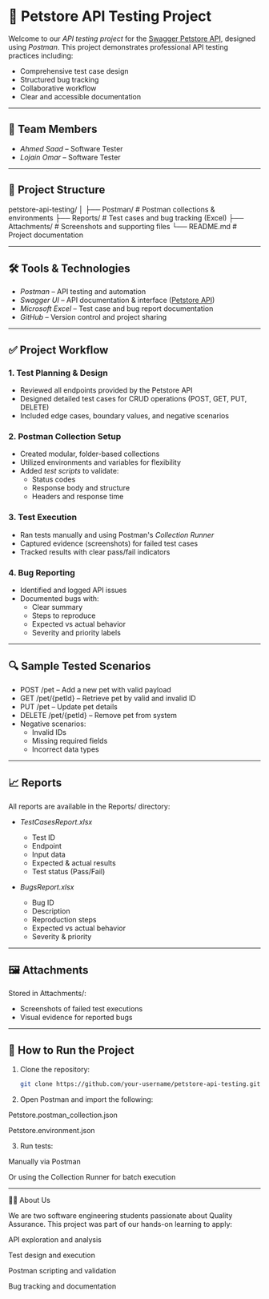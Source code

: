 

# 🐾 Petstore API Testing Project

Welcome to our *API testing project* for the [Swagger Petstore API](https://petstore.swagger.io/#/), designed using *Postman*. This project demonstrates professional API testing practices including:

- Comprehensive test case design  
- Structured bug tracking  
- Collaborative workflow  
- Clear and accessible documentation

---

## 👥 Team Members

- *Ahmed Saad* – Software Tester  
- *Lojain Omar* – Software Tester   

---

## 📂 Project Structure

petstore-api-testing/ │ ├── Postman/         # Postman collections & environments ├── Reports/         # Test cases and bug tracking (Excel) ├── Attachments/     # Screenshots and supporting files └── README.md        # Project documentation

---

## 🛠 Tools & Technologies

- *Postman* – API testing and automation  
- *Swagger UI* – API documentation & interface ([Petstore API](https://petstore.swagger.io/#/))  
- *Microsoft Excel* – Test case and bug report documentation  
- *GitHub* – Version control and project sharing

---

## ✅ Project Workflow

### 1. Test Planning & Design  
- Reviewed all endpoints provided by the Petstore API  
- Designed detailed test cases for CRUD operations (POST, GET, PUT, DELETE)  
- Included edge cases, boundary values, and negative scenarios

### 2. Postman Collection Setup  
- Created modular, folder-based collections  
- Utilized environments and variables for flexibility  
- Added *test scripts* to validate:
  - Status codes  
  - Response body and structure  
  - Headers and response time

### 3. Test Execution  
- Ran tests manually and using Postman's *Collection Runner*  
- Captured evidence (screenshots) for failed test cases  
- Tracked results with clear pass/fail indicators

### 4. Bug Reporting  
- Identified and logged API issues  
- Documented bugs with:
  - Clear summary  
  - Steps to reproduce  
  - Expected vs actual behavior  
  - Severity and priority labels

---

## 🔍 Sample Tested Scenarios

- POST /pet – Add a new pet with valid payload  
- GET /pet/{petId} – Retrieve pet by valid and invalid ID  
- PUT /pet – Update pet details  
- DELETE /pet/{petId} – Remove pet from system  
- Negative scenarios:
  - Invalid IDs
  - Missing required fields
  - Incorrect data types

---

## 📈 Reports

All reports are available in the Reports/ directory:

- *TestCasesReport.xlsx*  
  - Test ID  
  - Endpoint  
  - Input data  
  - Expected & actual results  
  - Test status (Pass/Fail)

- *BugsReport.xlsx*  
  - Bug ID  
  - Description  
  - Reproduction steps  
  - Expected vs actual behavior  
  - Severity & priority

---

## 🖼 Attachments

Stored in Attachments/:
- Screenshots of failed test executions  
- Visual evidence for reported bugs  

---

## 🚀 How to Run the Project

1. Clone the repository:
   ```bash
   git clone https://github.com/your-username/petstore-api-testing.git

2. Open Postman and import the following:

Petstore.postman_collection.json

Petstore.environment.json



3. Run tests:

Manually via Postman

Or using the Collection Runner for batch execution





---

👨‍💻 About Us

We are two software engineering students passionate about Quality Assurance. This project was part of our hands-on learning to apply:

API exploration and analysis

Test design and execution

Postman scripting and validation

Bug tracking and documentation




